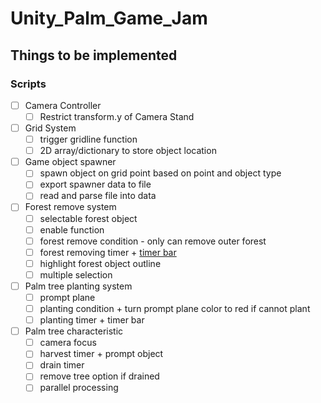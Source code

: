 # Unity_Palm_Game_Jam
## Things to be implemented
### Scripts
- [ ] Camera Controller
  - [ ] Restrict transform.y of Camera Stand
- [ ] Grid System
  - [ ] trigger gridline function
  - [ ] 2D array/dictionary to store object location
- [ ] Game object spawner
  - [ ] spawn object on grid point based on point and object type
  - [ ] export spawner data to file
  - [ ] read and parse file into data
- [ ] Forest remove system
  - [ ] selectable forest object
  - [ ] enable function
  - [ ] forest remove condition - only can remove outer forest
  - [ ] forest removing timer + [timer bar](https://www.programmersought.com/article/98263894475/)
  - [ ] highlight forest object outline
  - [ ] multiple selection
- [ ] Palm tree planting system
  - [ ] prompt plane
  - [ ] planting condition + turn prompt plane color to red if cannot plant
  - [ ] planting timer + timer bar
- [ ] Palm tree characteristic
  - [ ] camera focus
  - [ ] harvest timer + prompt object
  - [ ] drain timer
  - [ ] remove tree option if drained
  - [ ] parallel processing
